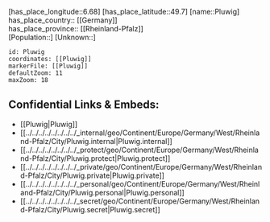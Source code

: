 ﻿---
location: [49.7,6.68] 
mapzoom: [7,12] 
mapmarker: city 
type: City
tags:
- geo/City


SpocWebEntityId: 33415
isDeleted: false
confidential: public

---
[has_place_longitude::6.68] 
[has_place_latitude::49.7] 
[name::Pluwig] 
has_place_country:: [[Germany]]  
has_place_province:: [[Rheinland-Pfalz]]  
[Population::] 
[Unknown::] 


```leaflet
id: Pluwig
coordinates: [[Pluwig]] 
markerFile: [[Pluwig]] 
defaultZoom: 11 
maxZoom: 18
```


## Confidential Links & Embeds: 
- [[Pluwig|Pluwig]]  
- [[../../../../../../../../_internal/geo/Continent/Europe/Germany/West/Rheinland-Pfalz/City/Pluwig.internal|Pluwig.internal]] 
- [[../../../../../../../../_protect/geo/Continent/Europe/Germany/West/Rheinland-Pfalz/City/Pluwig.protect|Pluwig.protect]] 
- [[../../../../../../../../_private/geo/Continent/Europe/Germany/West/Rheinland-Pfalz/City/Pluwig.private|Pluwig.private]] 
- [[../../../../../../../../_personal/geo/Continent/Europe/Germany/West/Rheinland-Pfalz/City/Pluwig.personal|Pluwig.personal]] 
- [[../../../../../../../../_secret/geo/Continent/Europe/Germany/West/Rheinland-Pfalz/City/Pluwig.secret|Pluwig.secret]] 
